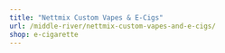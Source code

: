 ```yaml
---
title: "Nettmix Custom Vapes & E-Cigs"
url: /middle-river/nettmix-custom-vapes-and-e-cigs/
shop: e-cigarette
---
```

